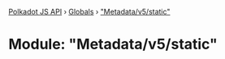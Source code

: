 [Polkadot JS API](../README.md) › [Globals](../globals.md) › ["Metadata/v5/static"](_metadata_v5_static_.md)

# Module: "Metadata/v5/static"


